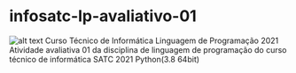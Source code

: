 # infosatc-lp-avaliativo-01
![alt text](https://www1.satc.edu.br/portais/alunos/assets/img/logoSatc.png)
Curso Técnico de Informática
Linguagem de Programação
2021
 Atividade avaliativa 01 da disciplina de linguagem de programação do curso técnico de informática SATC 2021
 Python(3.8 64bit)
